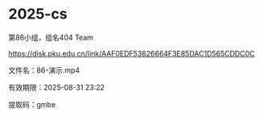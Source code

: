 # 2025-cs

第86小组，组名404 Team



https://disk.pku.edu.cn/link/AAF0EDF53826664F3E85DAC1D565CDDC0C

文件名：86-演示.mp4

有效期限：2025-08-31 23:22

提取码：gmbe


